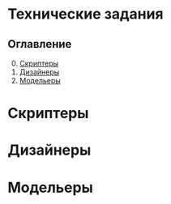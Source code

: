 # Технические задания

## Оглавление

0. [Скриптеры](#Скриптеры)
1. [Дизайнеры](#Дизайнеры)
2. [Модельеры](#Модельеры)

# Скриптеры

# Дизайнеры

# Модельеры

